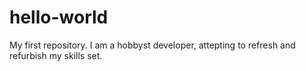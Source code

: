 # hello-world
My first repository.
I am a hobbyst developer, attepting to refresh and refurbish my skills set.

